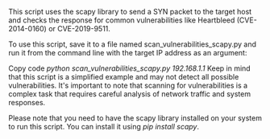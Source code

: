 This script uses the scapy library to send a SYN packet to the target host and checks the response for common vulnerabilities like Heartbleed (CVE-2014-0160) or CVE-2019-9511.

To use this script, save it to a file named scan_vulnerabilities_scapy.py and run it from the command line with the target IP address as an argument:


Copy code
*python scan_vulnerabilities_scapy.py 192.168.1.1*
Keep in mind that this script is a simplified example and may not detect all possible vulnerabilities. It's important to note that scanning for vulnerabilities is a complex task that requires careful analysis of network traffic and system responses.

Please note that you need to have the scapy library installed on your system to run this script. You can install it using *pip install scapy*.
